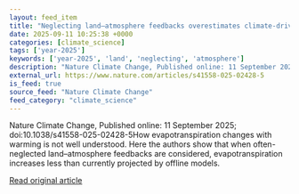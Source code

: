 ```yaml
---
layout: feed_item
title: "Neglecting land–atmosphere feedbacks overestimates climate-driven increases in evapotranspiration"
date: 2025-09-11 10:25:38 +0000
categories: [climate_science]
tags: ['year-2025']
keywords: ['year-2025', 'land', 'neglecting', 'atmosphere']
description: "Nature Climate Change, Published online: 11 September 2025; doi:10"
external_url: https://www.nature.com/articles/s41558-025-02428-5
is_feed: true
source_feed: "Nature Climate Change"
feed_category: "climate_science"
---
```


Nature Climate Change, Published online: 11 September 2025; doi:10.1038/s41558-025-02428-5How evapotranspiration changes with warming is not well understood. Here the authors show that when often-neglected land–atmosphere feedbacks are considered, evapotranspiration increases less than currently projected by offline models.

[Read original article](https://www.nature.com/articles/s41558-025-02428-5)
